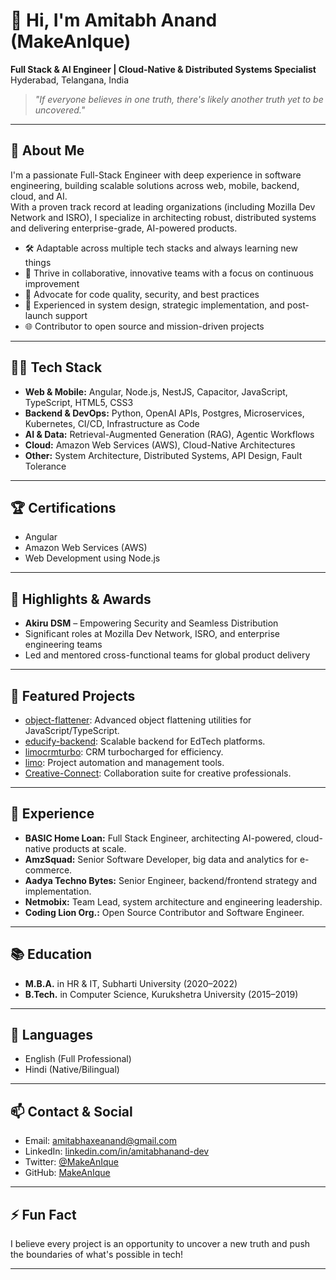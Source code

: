 # 👋 Hi, I'm Amitabh Anand (MakeAnIque)

**Full Stack & AI Engineer | Cloud-Native & Distributed Systems Specialist**  
Hyderabad, Telangana, India

> _"If everyone believes in one truth, there's likely another truth yet to be uncovered."_

---

## 🚀 About Me

I'm a passionate Full-Stack Engineer with deep experience in software engineering, building scalable solutions across web, mobile, backend, cloud, and AI.  
With a proven track record at leading organizations (including Mozilla Dev Network and ISRO), I specialize in architecting robust, distributed systems and delivering enterprise-grade, AI-powered products.

- 🛠️ Adaptable across multiple tech stacks and always learning new things
- 🤝 Thrive in collaborative, innovative teams with a focus on continuous improvement
- 🦾 Advocate for code quality, security, and best practices
- 🧠 Experienced in system design, strategic implementation, and post-launch support
- 🌐 Contributor to open source and mission-driven projects

---

## 🧑‍💻 Tech Stack

- **Web & Mobile:** Angular, Node.js, NestJS, Capacitor, JavaScript, TypeScript, HTML5, CSS3
- **Backend & DevOps:** Python, OpenAI APIs, Postgres, Microservices, Kubernetes, CI/CD, Infrastructure as Code
- **AI & Data:** Retrieval-Augmented Generation (RAG), Agentic Workflows
- **Cloud:** Amazon Web Services (AWS), Cloud-Native Architectures
- **Other:** System Architecture, Distributed Systems, API Design, Fault Tolerance

---

## 🏆 Certifications

- Angular
- Amazon Web Services (AWS)
- Web Development using Node.js

---

## 🌟 Highlights & Awards

- **Akiru DSM** – Empowering Security and Seamless Distribution
- Significant roles at Mozilla Dev Network, ISRO, and enterprise engineering teams
- Led and mentored cross-functional teams for global product delivery

---

## 📂 Featured Projects

- [object-flattener](https://github.com/MakeAnIque/object-flattener): Advanced object flattening utilities for JavaScript/TypeScript.
- [educify-backend](https://github.com/MyEducify/educify-backend): Scalable backend for EdTech platforms.
- [limocrmturbo](https://github.com/imaiprogrammer/limocrmturbo): CRM turbocharged for efficiency.
- [limo](https://github.com/MakeAnIque/limo): Project automation and management tools.
- [Creative-Connect](https://github.com/chanakshag/Creative-Connect): Collaboration suite for creative professionals.

---

## 🧩 Experience

- **BASIC Home Loan:** Full Stack Engineer, architecting AI-powered, cloud-native products at scale.
- **AmzSquad:** Senior Software Developer, big data and analytics for e-commerce.
- **Aadya Techno Bytes:** Senior Engineer, backend/frontend strategy and implementation.
- **Netmobix:** Team Lead, system architecture and engineering leadership.
- **Coding Lion Org.:** Open Source Contributor and Software Engineer.

---

## 📚 Education

- **M.B.A.** in HR & IT, Subharti University (2020–2022)
- **B.Tech.** in Computer Science, Kurukshetra University (2015–2019)

---

## 🏅 Languages

- English (Full Professional)
- Hindi (Native/Bilingual)

---

## 📫 Contact & Social

- Email: [amitabhaxeanand@gmail.com](mailto:amitabhaxeanand@gmail.com)
- LinkedIn: [linkedin.com/in/amitabhanand-dev](https://www.linkedin.com/in/amitabhanand-dev)
- Twitter: [@MakeAnIque](https://twitter.com/MakeAnIque)
- GitHub: [MakeAnIque](https://github.com/MakeAnIque)

---

## ⚡ Fun Fact

I believe every project is an opportunity to uncover a new truth and push the boundaries of what's possible in tech!

---

<!--
Profile generated by GitHub Copilot, personalized for MakeAnIque.
-->
